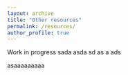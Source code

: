 ```yaml
---
layout: archive
title: "Other resources"
permalink: /resources/
author_profile: true
---
```


Work in progress
sada
asda
sd
as
a
ads

asaaaaaaaaa